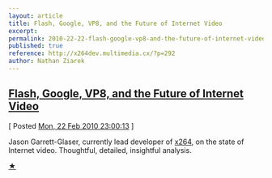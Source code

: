 ```yaml
---
layout: article
title: Flash, Google, VP8, and the Future of Internet Video
excerpt: 
permalink: 2010-22-22-flash-google-vp8-and-the-future-of-internet-video
published: true
reference: http://x264dev.multimedia.cx/?p=292
author: Nathan Ziarek
---
```


## [Flash, Google, VP8, and the Future of Internet Video][0]  
\[ Posted [Mon, 22 Feb 2010 23:00:13][1] \]

Jason Garrett-Glaser, currently lead developer of [x264][2], on the state of Internet video. Thoughtful, detailed, insightful analysis. 

[★ ][3]



[0]: http://x264dev.multimedia.cx/?p=292
[1]: http://nathanziarek.tumblr.com/post/406389095
[2]: http://www.videolan.org/developers/x264.html
[3]: http://daringfireball.net/linked/2010/02/22/garrett-glaser "Permanent link to 'Flash, Google, VP8, and the Future of Internet Video'"
